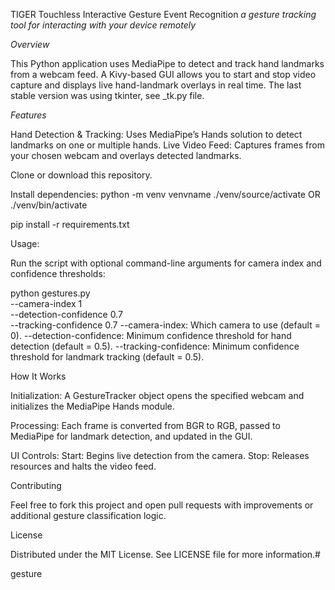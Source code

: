 TIGER
Touchless Interactive Gesture Event Recognition
*a gesture tracking tool for interacting with your device remotely*

*Overview*

This Python application uses MediaPipe to detect and track hand landmarks from a webcam feed. A Kivy-based GUI allows you to start and stop video capture and displays live hand-landmark overlays in real time. The last stable version was using tkinter, see _tk.py file.


*Features*


Hand Detection & Tracking: Uses MediaPipe’s Hands solution to detect landmarks on one or multiple hands.
Live Video Feed: Captures frames from your chosen webcam and overlays detected landmarks.


Clone or download this repository.


Install dependencies:
python -m venv venvname
./venv/source/activate 
OR 
./venv/bin/activate

pip install -r requirements.txt

Usage:


Run the script with optional command-line arguments for camera index and confidence thresholds:


python gestures.py \
    --camera-index 1 \
    --detection-confidence 0.7 \
    --tracking-confidence 0.7
--camera-index: Which camera to use (default = 0).
--detection-confidence: Minimum confidence threshold for hand detection (default = 0.5).
--tracking-confidence: Minimum confidence threshold for landmark tracking (default = 0.5).


How It Works


Initialization: A GestureTracker object opens the specified webcam and initializes the MediaPipe Hands module.


Processing: Each frame is converted from BGR to RGB, passed to MediaPipe for landmark detection, and updated in the GUI.


UI Controls:
Start: Begins live detection from the camera.
Stop: Releases resources and halts the video feed.


Contributing


Feel free to fork this project and open pull requests with improvements or additional gesture classification logic.


License

Distributed under the MIT License. See LICENSE file for more information.#   




g e s t u r e 
 
 

